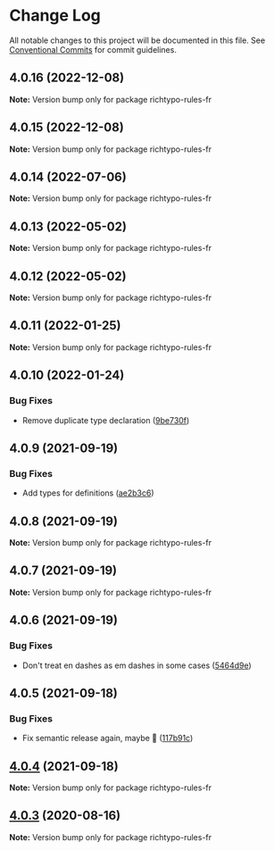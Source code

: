 # Change Log

All notable changes to this project will be documented in this file.
See [Conventional Commits](https://conventionalcommits.org) for commit guidelines.

## 4.0.16 (2022-12-08)

**Note:** Version bump only for package richtypo-rules-fr





## 4.0.15 (2022-12-08)

**Note:** Version bump only for package richtypo-rules-fr





## 4.0.14 (2022-07-06)

**Note:** Version bump only for package richtypo-rules-fr





## 4.0.13 (2022-05-02)

**Note:** Version bump only for package richtypo-rules-fr





## 4.0.12 (2022-05-02)

**Note:** Version bump only for package richtypo-rules-fr





## 4.0.11 (2022-01-25)

**Note:** Version bump only for package richtypo-rules-fr





## 4.0.10 (2022-01-24)


### Bug Fixes

* Remove duplicate type declaration ([9be730f](https://github.com/sapegin/richtypo.js/commit/9be730f453136bfd34a96547e979844300f9447c))





## 4.0.9 (2021-09-19)


### Bug Fixes

* Add types for definitions ([ae2b3c6](https://github.com/sapegin/richtypo.js/commit/ae2b3c6f97a2300dc0f57e9c54c43d5b862a46bc))





## 4.0.8 (2021-09-19)

**Note:** Version bump only for package richtypo-rules-fr





## 4.0.7 (2021-09-19)

**Note:** Version bump only for package richtypo-rules-fr





## 4.0.6 (2021-09-19)


### Bug Fixes

* Don't treat en dashes as em dashes in some cases ([5464d9e](https://github.com/sapegin/richtypo.js/commit/5464d9e3c10aceec6ca2ee90666ac73eb8585972))





## 4.0.5 (2021-09-18)


### Bug Fixes

* Fix semantic release again, maybe 🦜 ([117b91c](https://github.com/sapegin/richtypo.js/commit/117b91cf8affab8b4e216dab74c05d8d854ef1fd))





## [4.0.4](https://github.com/sapegin/richtypo.js/compare/richtypo-rules-fr@4.0.3...richtypo-rules-fr@4.0.4) (2021-09-18)

**Note:** Version bump only for package richtypo-rules-fr

## [4.0.3](https://github.com/sapegin/richtypo.js/compare/richtypo-rules-fr@4.0.2...richtypo-rules-fr@4.0.3) (2020-08-16)

**Note:** Version bump only for package richtypo-rules-fr
